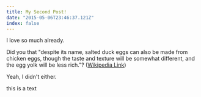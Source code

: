 ```yaml
---
title: My Second Post!
date: "2015-05-06T23:46:37.121Z"
index: false
---
```


I love <CompleteText answer="blogging" placeholder="ведение блога"/> so much already.

Did you <CompleteText answer="know" placeholder="знать" /> that "despite its name, salted duck eggs can also be made from
chicken <T translate="haha">eggs</T>, though the taste and texture will be somewhat different, and the
egg yolk will be less rich."?
([Wikipedia Link](https://en.wikipedia.org/wiki/Salted_duck_egg))

<T translate="CCCC">Yeah</T>, I didn't either.

<Speech speak="What Are you going to do today?" />

<More extraText="This is a extra text"> this is a text</More>

<Speech speak="Anya, do you think this is a usefull feature?"  />
